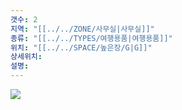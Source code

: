 ```yaml
---
갯수: 2
지역: "[[../../ZONE/사무실|사무실]]"
종류: "[[../../TYPES/여행용품|여행용품]]"
위치: "[[../../SPACE/높은장/G|G]]"
상세위치: 
설명:
---
```

![](http://192.168.50.22/images/240608_IMG_0230.jpg)